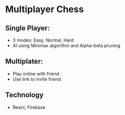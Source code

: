 # Multiplayer Chess

## Single Player:
- 3 modes: Easy, Normal, Hard
- AI using  Minimax algorithm and Alpha-beta pruning

## Multiplater:
- Play online with friend
- Use link to invite friend

## Technology
- React, Firebase

